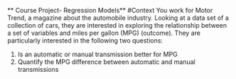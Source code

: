 ** Course Project- Regression Models**
#Context
You work for Motor Trend, a magazine about the automobile industry. Looking at a data set of a collection of cars, they are interested in exploring the relationship between a set of variables and miles per gallon (MPG) (outcome). They are particularly interested in the following two questions:

1. Is an automatic or manual transmission better for MPG
2. Quantify the MPG difference between automatic and manual transmissions